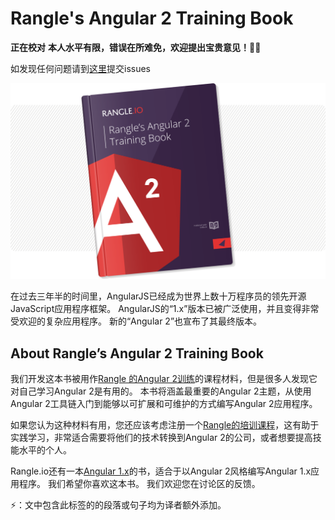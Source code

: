 # **Rangle's Angular 2 Training Book**

<!--**由于Angular2涉及ES6和Typescript，且文章是一个视频教程的讲义，所以本书的内容较少深度有限，但是本书给出了非常清晰的学习路线，而且考虑到对没有Angular1经验的朋友上手较难，因此我会逐步加上更为详细的译注，最终的目标想打造一本中等难度的Angular2入门**-->

**正在校对**
**本人水平有限，错误在所难免，欢迎提出宝贵意见！**🎉🎉

如发现任何问题请到[这里](https://github.com/zhangchen915/Angular2-Training-Book/issues)提交issues

![](content/assets/book-cover.png)

在过去三年半的时间里，AngularJS已经成为世界上数十万程序员的领先开源JavaScript应用程序框架。 AngularJS的“1.x”版本已被广泛使用，并且变得非常受欢迎的复杂应用程序。 新的“Angular 2”也宣布了其最终版本。

## **About Rangle’s Angular 2 Training Book**

我们开发这本书被用作[Rangle 的Angular 2训练](http://go.rangle.io/angular-2-training)的课程材料，但是很多人发现它对自己学习Angular 2是有用的。 本书将涵盖最重要的Angular 2主题，从使用Angular 2工具链入门到能够以可扩展和可维护的方式编写Angular 2应用程序。

如果您认为这种材料有用，您还应该考虑注册一个[Rangle的培训课程](http://go.rangle.io/angular-2-training)，这有助于实践学习，非常适合需要将他们的技术转换到Angular 2的公司，或者想要提高技能水平的个人。

Rangle.io还有一本[Angular 1.x](http://ngcourse-1.rangle.io/)的书，适合于以Angular 2风格编写Angular 1.x应用程序。 我们希望你喜欢这本书。 我们欢迎您在讨论区的反馈。



⚡️：文中包含此标签的的段落或句子均为译者额外添加。